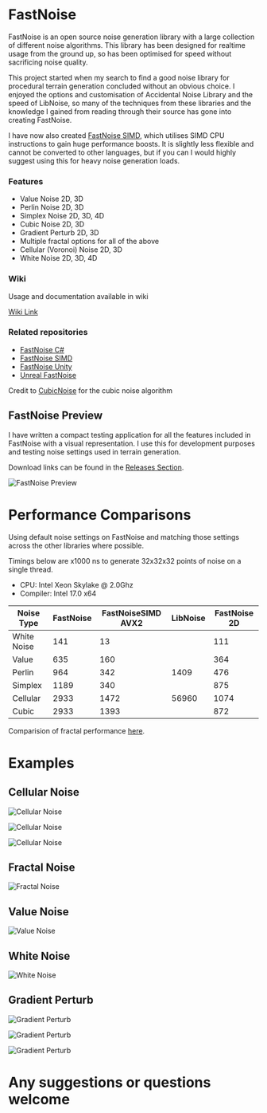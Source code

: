 # FastNoise

FastNoise is an open source noise generation library with a large collection of different noise algorithms. This library has been designed for realtime usage from the ground up, so has been optimised for speed without sacrificing noise quality.

This project started when my search to find a good noise library for procedural terrain generation concluded without an obvious choice. I enjoyed the options and customisation of Accidental Noise Library and the speed of LibNoise, so many of the techniques from these libraries and the knowledge I gained from reading through their source has gone into creating FastNoise.

I have now also created [FastNoise SIMD](https://github.com/Auburns/FastNoiseSIMD), which utilises SIMD CPU instructions to gain huge performance boosts. It is slightly less flexible and cannot be converted to other languages, but if you can I would highly suggest using this for heavy noise generation loads.

### Features
- Value Noise 2D, 3D
- Perlin Noise 2D, 3D
- Simplex Noise 2D, 3D, 4D
- Cubic Noise 2D, 3D
- Gradient Perturb 2D, 3D
- Multiple fractal options for all of the above
- Cellular (Voronoi) Noise 2D, 3D
- White Noise 2D, 3D, 4D

### Wiki
Usage and documentation available in wiki

[Wiki Link](https://github.com/Auburns/FastNoise/wiki)

### Related repositories
 - [FastNoise C#](https://github.com/Auburns/FastNoise_CSharp)
 - [FastNoise SIMD](https://github.com/Auburns/FastNoiseSIMD)
 - [FastNoise Unity](https://www.assetstore.unity3d.com/en/#!/content/70706)
 - [Unreal FastNoise](https://github.com/midgen/UnrealFastNoise)

Credit to [CubicNoise](https://github.com/jobtalle/CubicNoise) for the cubic noise algorithm

## FastNoise Preview

I have written a compact testing application for all the features included in FastNoise with a visual representation. I use this for development purposes and testing noise settings used in terrain generation.

Download links can be found in the [Releases Section](https://github.com/Auburns/FastNoise/releases).

![FastNoise Preview](http://i.imgur.com/uG7Vepc.png)


# Performance Comparisons
Using default noise settings on FastNoise and matching those settings across the other libraries where possible.

Timings below are x1000 ns to generate 32x32x32 points of noise on a single thread.

- CPU: Intel Xeon Skylake @ 2.0Ghz
- Compiler: Intel 17.0 x64

| Noise Type  |FastNoise | FastNoiseSIMD AVX2 |  LibNoise | FastNoise 2D |
|-------------|----------|--------------------|-----------|--------------|
| White Noise |141       | 13                 |           | 111          |
| Value       |635       | 160                |           | 364          |
| Perlin      |964       | 342                |  1409     | 476          |
| Simplex     |1189      | 340                |           | 875          |
| Cellular    |2933      | 1472               |  56960    | 1074         |
| Cubic       |2933      | 1393               |           | 872          |

Comparision of fractal performance [here](https://github.com/Auburns/FastNoiseSIMD/wiki/In-depth-SIMD-level).

# Examples
## Cellular Noise
![Cellular Noise](http://i.imgur.com/quAic8M.png)

![Cellular Noise](http://i.imgur.com/gAd9Y2t.png)

![Cellular Noise](http://i.imgur.com/7kJd4fA.png)

## Fractal Noise
![Fractal Noise](http://i.imgur.com/XqSD7eR.png)

## Value Noise
![Value Noise](http://i.imgur.com/X2lbFZR.png)

## White Noise
![White Noise](http://i.imgur.com/QIlYvyQ.png)

## Gradient Perturb
![Gradient Perturb](http://i.imgur.com/gOjc1u1.png)

![Gradient Perturb](http://i.imgur.com/ui045Bk.png)

![Gradient Perturb](http://i.imgur.com/JICFypT.png)


# Any suggestions or questions welcome
